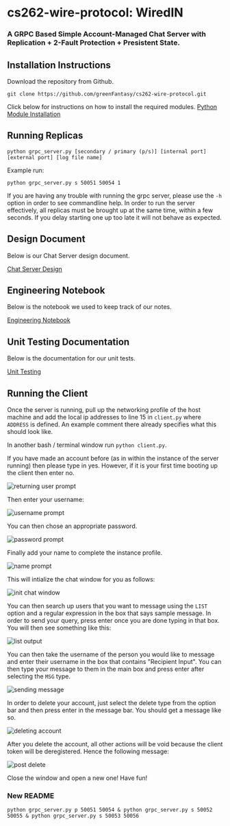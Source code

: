 # cs262-wire-protocol: WiredIN

### A GRPC Based Simple Account-Managed Chat Server with Replication + 2-Fault Protection + Presistent State. 

## Installation Instructions

Download the repository from Github.

```
git clone https://github.com/greenFantasy/cs262-wire-protocol.git
```

Click below for instructions on how to install the required modules.
[Python Module Installation](docs/install.md)

## Running Replicas

```
python grpc_server.py [secondary / primary (p/s)] [internal port] [external port] [log file name]
```

Example run:

```
python grpc_server.py s 50051 50054 1
```

If you are having any trouble with running the grpc server, please use the `-h` option in order to see commandline help. 
In order to run the server effectively, all replicas must be brought up at the same time, within a few seconds. If you delay starting one up too late it will not behave as expected. 

## Design Document

Below is our Chat Server design document.

[Chat Server Design](docs/design_main.md)

## Engineering Notebook

Below is the notebook we used to keep track of our notes.

[Engineering Notebook](docs/notebook.md)

## Unit Testing Documentation

Below is the documentation for our unit tests.

[Unit Testing](docs/testing.md)

## Running the Client

Once the server is running, pull up the networking profile of the host machine and add the local ip addresses to line 15 in `client.py` where `ADDRESS` is defined. An example comment there already specifies what this should look like. 

In another bash / terminal window run `python client.py`.

If you have made an account before (as in within the instance of the server running) then please type in yes. However, if it is your first time booting up the client then enter no. 

![returning user prompt](docs/images/returning.png)

Then enter your username:

![username prompt](docs/images/username.png)

You can then chose an appropriate password.

![password prompt](docs/images/password.png)

Finally add your name to complete the instance profile.

![name prompt](docs/images/name.png)

This will intialize the chat window for you as follows:

![init chat window](docs/images/init.png)

You can then search up users that you want to message using the `LIST` option and a regular expression in the box that says sample message. In order to send your query, press enter once you are done typing in that box. You will then see something like this:

![list output](docs/images/regex.png)

You can then take the username of the person you would like to message and enter their username in the box that contains "Recipient Input". You can then type your message to them in the main box and press enter after selecting the `MSG` type. 

![sending message](docs/images/send_msg.png)

In order to delete your account, just select the delete type from the option bar and then press enter in the message bar. You should get a message like so. 

![deleting account](docs/images/delete.png)

After you delete the account, all other actions will be void because the client token will be deregistered. Hence the following message:

![post delete](docs/images/post_delete.png)

Close the window and open a new one! Have fun!

### New README

```
python grpc_server.py p 50051 50054 & python grpc_server.py s 50052 50055 & python grpc_server.py s 50053 50056
```









